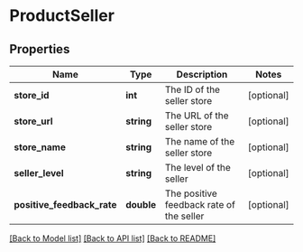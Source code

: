# ProductSeller

## Properties
Name | Type | Description | Notes
------------ | ------------- | ------------- | -------------
**store_id** | **int** | The ID of the seller store | [optional] 
**store_url** | **string** | The URL of the seller store | [optional] 
**store_name** | **string** | The name of the seller store | [optional] 
**seller_level** | **string** | The level of the seller | [optional] 
**positive_feedback_rate** | **double** | The positive feedback rate of the seller | [optional] 

[[Back to Model list]](../README.md#documentation-for-models) [[Back to API list]](../README.md#documentation-for-api-endpoints) [[Back to README]](../README.md)


